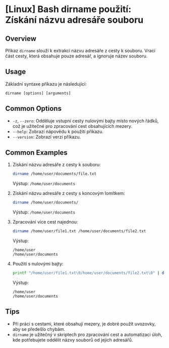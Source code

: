 # [Linux] Bash dirname použití: Získání názvu adresáře souboru

## Overview
Příkaz `dirname` slouží k extrakci názvu adresáře z cesty k souboru. Vrací část cesty, která obsahuje pouze adresář, a ignoruje název souboru.

## Usage
Základní syntaxe příkazu je následující:

```
dirname [options] [arguments]
```

## Common Options
- `-z`, `--zero`: Odděluje vstupní cesty nulovými bajty místo nových řádků, což je užitečné pro zpracování cest obsahujících mezery.
- `--help`: Zobrazí nápovědu k použití příkazu.
- `--version`: Zobrazí verzi příkazu.

## Common Examples
1. Získání názvu adresáře z cesty k souboru:
   ```bash
   dirname /home/user/documents/file.txt
   ```
   Výstup: `/home/user/documents`

2. Získání názvu adresáře z cesty s koncovým lomítkem:
   ```bash
   dirname /home/user/documents/
   ```
   Výstup: `/home/user/documents`

3. Zpracování více cest najednou:
   ```bash
   dirname /home/user/file1.txt /home/user/documents/file2.txt
   ```
   Výstup:
   ```
   /home/user
   /home/user/documents
   ```

4. Použití s nulovými bajty:
   ```bash
   printf "/home/user/file1.txt\0/home/user/documents/file2.txt\0" | dirname -z
   ```
   Výstup:
   ```
   /home/user
   /home/user/documents
   ```

## Tips
- Při práci s cestami, které obsahují mezery, je dobré použít uvozovky, aby se předešlo chybám.
- `dirname` je užitečný v skriptech pro zpracování cest a automatizaci úloh, kde potřebujete oddělit názvy souborů od jejich adresářů.
